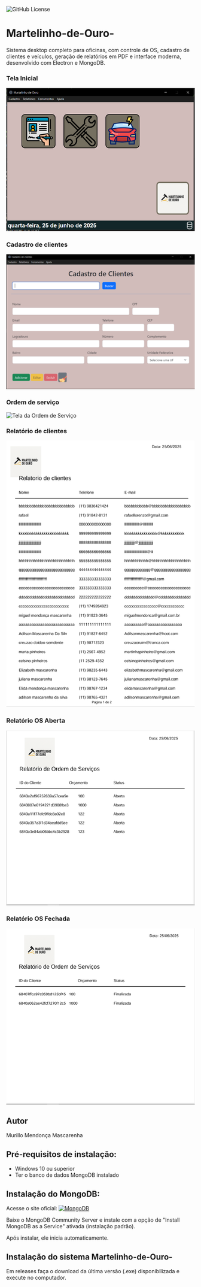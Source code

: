 ![GitHub License](https://img.shields.io/github/license/mmendoncamascarenha/Martelinho-de-Ouro-)


# Martelinho-de-Ouro-
Sistema desktop completo para oficinas, com controle de OS, cadastro de clientes e veículos, geração de relatórios em PDF e interface moderna, desenvolvido com Electron e MongoDB.

### Tela Inicial
![Tela Inicial](./src/public/img/telainicialprojeto.png)

### Cadastro de clientes
![Cadastro de Clientes](./src/public/img/cadastroclientes.png)

### Ordem de serviço
![Tela da Ordem de Serviço](./src/public/img/)

### Relatório de clientes
![Tela de relatório de Clientes](./src/public/img/relatoriodeclientes.png)

### Relatório OS Aberta
![Tela de relatório de Os Aberta](./src/public/img/relatorioosaberta.png)

### Relatório OS Fechada
![Tela de relatório de Os Aberta](./src/public/img/relatorioosfechada.png)


## Autor
Murillo Mendonça Mascarenha

## Pré-requisitos de instalação:
- Windows 10 ou superior
- Ter o banco de dados MongoDB instalado
## Instalação do MongoDB:
Acesse o site oficial: [![MongoDB](https://www.mongodb.com/assets/images/global/favicon.ico)](https://www.mongodb.com/try/download/community)


Baixe o MongoDB Community Server e instale com a opção de "Install MongoDB as a Service" ativada (instalação padrão).

Após instalar, ele inicia automaticamente.

## Instalação do sistema Martelinho-de-Ouro-
Em releases faça o download da última versão (.exe) disponibilizada e execute no computador.
